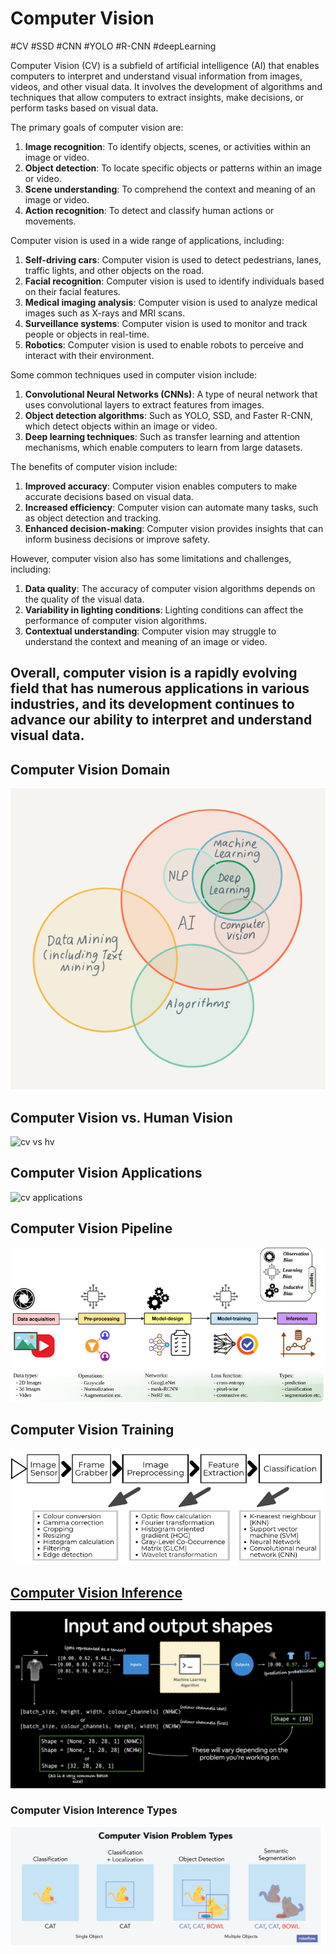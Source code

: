# Computer Vision

#CV #SSD #CNN #YOLO #R-CNN #deepLearning

Computer Vision (CV) is a subfield of artificial intelligence (AI) that enables computers to interpret and understand visual information from images, videos, and other visual data. It involves the development of algorithms and techniques that allow computers to extract insights, make decisions, or perform tasks based on visual data.

The primary goals of computer vision are:

1. **Image recognition**: To identify objects, scenes, or activities within an image or video.
2. **Object detection**: To locate specific objects or patterns within an image or video.
3. **Scene understanding**: To comprehend the context and meaning of an image or video.
4. **Action recognition**: To detect and classify human actions or movements.

Computer vision is used in a wide range of applications, including:

1. **Self-driving cars**: Computer vision is used to detect pedestrians, lanes, traffic lights, and other objects on the road.
2. **Facial recognition**: Computer vision is used to identify individuals based on their facial features.
3. **Medical imaging analysis**: Computer vision is used to analyze medical images such as X-rays and MRI scans.
4. **Surveillance systems**: Computer vision is used to monitor and track people or objects in real-time.
5. **Robotics**: Computer vision is used to enable robots to perceive and interact with their environment.

Some common techniques used in computer vision include:

1. **Convolutional Neural Networks (CNNs)**: A type of neural network that uses convolutional layers to extract features from images.
2. **Object detection algorithms**: Such as YOLO, SSD, and Faster R-CNN, which detect objects within an image or video.
3. **Deep learning techniques**: Such as transfer learning and attention mechanisms, which enable computers to learn from large datasets.

The benefits of computer vision include:

1. **Improved accuracy**: Computer vision enables computers to make accurate decisions based on visual data.
2. **Increased efficiency**: Computer vision can automate many tasks, such as object detection and tracking.
3. **Enhanced decision-making**: Computer vision provides insights that can inform business decisions or improve safety.

However, computer vision also has some limitations and challenges, including:

1. **Data quality**: The accuracy of computer vision algorithms depends on the quality of the visual data.
2. **Variability in lighting conditions**: Lighting conditions can affect the performance of computer vision algorithms.
3. **Contextual understanding**: Computer vision may struggle to understand the context and meaning of an image or video.

Overall, computer vision is a rapidly evolving field that has numerous applications in various industries, and its development continues to advance our ability to interpret and understand visual data.
---

## Computer Vision Domain
![nlp and AI](./images/cv_and_ai.jpg)

## Computer Vision vs. Human Vision
![cv vs hv](./images/cv_vs_human_vision.jpg)

## Computer Vision Applications
![cv applications](./images/cv_applications.jpg)

## Computer Vision Pipeline
![cv pipeline](./images/cv_pipeline.jpg)

## Computer Vision Training
![cv training](./images/cv_pipeline_training.jpg)

## [Computer Vision Inference](https://www.learnpytorch.io/03_pytorch_computer_vision/)
![cv inference](./images/cv_pipeline_inference.jpg)

### Computer Vision Interence Types
![cv inference types](./images/cv_pipeline_inference_types.jpg)